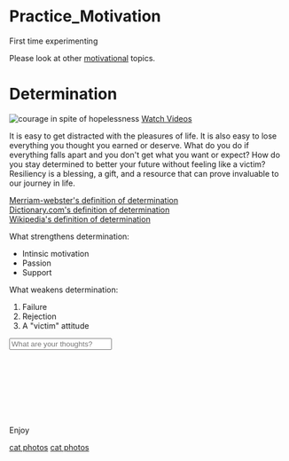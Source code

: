 # Practice_Motivation
First time experimenting

<p> Please look at other <a target="_blank" href="http://freecodecamp.org">motivational</a> topics.</p>

<body>
  <h1> Determination</h1>
  <img src="https://encrypted-tbn0.gstatic.com/images?q=tbn:ANd9GcQQArEyzfNHXzWFbWndYt8fZIsiEfEio4h3KOPeVjA4mDM-JXOA" alt="courage in spite of hopelessness">
  <a href="#videos">Watch Videos</a>
    <p>It is easy to get distracted with the pleasures of life. It is also easy to lose everything you thought you earned or deserve. What do you do if everything falls apart and you don't get what you want or expect? How do you stay determined to better your future without feeling like a victim? Resiliency is a blessing, a gift, and a resource that can prove invaluable to our journey in life.</p>
  
<a href="https://www.merriam-webster.com/dictionary/determination" target="_blank">Merriam-webster's definition of determination</a>  
<a href="https://www.dictionary.com/browse/determination" target="_blank">Dictionary.com's definition of determination</a>
<br>
<a href="https://en.wikipedia.org/wiki/Determination" target="_blank">Wikipedia's definition of determination</a>
</body>

<p>What strengthens determination:</p>
  <ul>
    <li>Intinsic motivation</li>
    <li>Passion</li>
    <li>Support</li>
  </ul>
  <p>What weakens determination:</p>
  <ol>
    <li>Failure</li>
    <li>Rejection</li>
    <li>A "victim" attitude</li>
  </ol>

<input type="text" placeholder="What are your thoughts?">

<br>
<br>
<br>
<br>
<br>
<br>
<br>
<br>
<br>


<Footer id="videos">Enjoy</footer>

  <a href="http://freecatphotoapp.com" target="_blank">cat photos</a>
  <a target="_blank" href="http://freecatphotoapp.com">cat photos</a>
  
